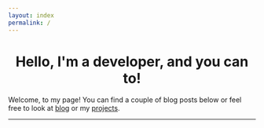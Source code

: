 ```yaml
---
layout: index
permalink: /
---
```

<h1 style="text-align:center;"> Hello, I'm a developer, and you can to!</h1>

<span style="text-align:center;">Welcome, to my page! You can find a couple of blog posts below or feel free to look at [blog](/blog) or my [projects](/projects).</span>
<hr/>
<br/>

